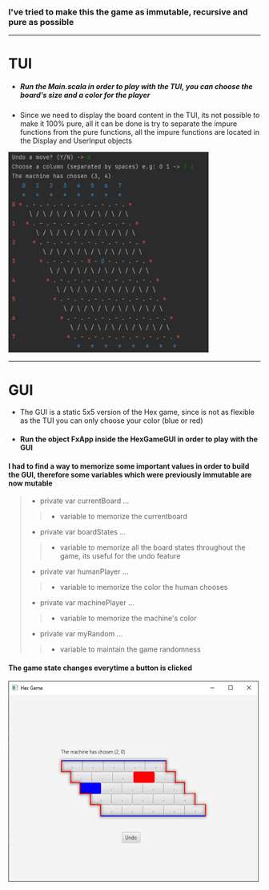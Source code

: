 ### I've tried to make this the game as immutable, recursive and pure as possible

---
# TUI
- ##### Run the Main.scala in order to play with the TUI, you can choose the board's size and a color for the player
- Since we need to display the board content in the TUI, its not possible to make it 100% pure, all it can be done is try to separate the impure functions from the pure functions, all the impure functions are located in the Display and UserInput objects

<img src="screenshots/tui.png" width="400" height="400" alt="TUI">

---

# GUI
- The GUI is a static 5x5 version of the Hex game, since is not as flexible as the TUI you can only choose your color (blue or red) 
- #### Run the object FxApp inside the HexGameGUI in order to play with the GUI

#### I had to find a way to memorize some important values in order to build the GUI, therefore some variables which were previously immutable are now mutable
> - private var currentBoard ... 
> > - variable to memorize the currentboard
> 
> - private var boardStates ...
> > - variable to memorize all the board states throughout the game, its useful for the undo feature 
> 
> - private var humanPlayer ...
> > - variable to memorize the color the human chooses
> 
> - private var machinePlayer ...
> > - variable to memorize the machine's color
> 
> - private var myRandom ...
> > - variable to maintain the game randomness
> > 

#### The game state changes everytime a button is clicked

<img src="screenshots/gui.png" width="500" height="400" alt="GUI">




